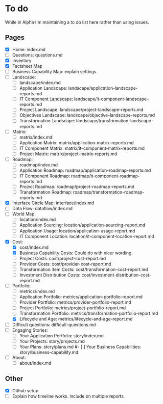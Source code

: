 # To do

While in Alpha I'm maintaining a to do list here rather than using issues.

## Pages

- [x] Home: index.md
- [ ] Questions: questions.md
- [x] Inventory 
- [x] Factsheet Map
- [ ] Business Capability Map: explain settings
- [ ] Landscape: 
  - [ ] landscape/index.md
  - [ ] Application Landscape: landscape/application-landscape-reports.md
  - [ ] IT Component Landscape: landscape/it-component-landscape-reports.md
  - [ ] Project Landscape: landscape/project-landscape-reports.md
  - [ ] Objectives Landscape: landscape/objective-landscape-reports.md
  - [ ] Transformation Landscape: landscape/transformation-landscape-reports.md
- [ ] Matrix:
  - [ ] matrix/index.md
  - [ ] Application Matrix: matrix/application-matrix-reports.md
  - [ ] IT Component Matrix: matrix/it-component-matrix-reports.md
  - [ ] Project Matrix: matrix/project-matrix-reports.md  
- [ ] Roadmap:
  - [ ] roadmap/index.md
  - [ ] Application Roadmap: roadmap/application-roadmap-reports.md
  - [ ] IT Component Roadmap: roadmap/it-component-roadmap-reports.md
  - [ ] Project Roadmap: roadmap/project-roadmap-reports.md  
  - [ ] Transformation Roadmap: roadmap/transformation-roadmap-reports.md  
- [X] Interface Circle Map: interface/index.md
- [ ] Data Flow: dataflow/index.md        
- [ ] World Map:
  - [ ] location/index.md
  - [ ] Application Sourcing: location/application-sourcing-report.md
  - [ ] Application Usage: location/application-usage-report.md
  - [ ] IT Component Location: location/it-component-location-report.md 
- [x] Cost: 
  - [x] cost/index.md
  - [x] Business Capability Costs: Could do with nicer wording
  - [ ] Project Costs: cost/project-cost-report.md
  - [ ] Provider Costs: cost/provider-cost-report.md
  - [ ] Transformation Item Costs: cost/transformation-cost-report.md
  - [ ] Investment Distribution Costs: cost/investment-distribution-cost-report.md
- [ ] Portfolio:
  - [ ] metrics/index.md
  - [ ] Application Portfolio: metrics/application-portfolio-report.md
  - [ ] Provider Portfolio: metrics/provider-portfolio-report.md
  - [ ] Project Portfolio: metrics/project-portfolio-report.md
  - [ ] Transformation Portfolio: metrics/transformation-portfolio-report.md
  - [x] Lifecycle and Age: metrics/lifecycle-and-age-report.md
- [ ] Difficult questions: difficult-questions.md
- [ ] Engaging Stories:
  - [ ] Your Application Portfolio: story/index.md
  - [ ] Your Projects: story/projects.md
  - [ ] Your Plans: story/plans.md
  #- [ ] Your Business Capabilities: story/business-capability.md
- [ ] About:
  - [ ] about/index.md
  
## Other 

- [x] Github setup 
- [ ] Explain how timeline works. Include on multiple reports 
